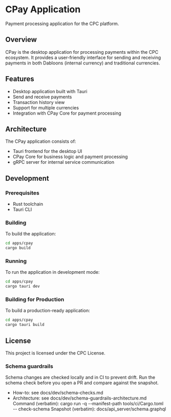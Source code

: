 # CPay Application

Payment processing application for the CPC platform.

## Overview

CPay is the desktop application for processing payments within the CPC ecosystem. It provides a user-friendly interface for sending and receiving payments in both Dabloons (internal currency) and traditional currencies.

## Features

- Desktop application built with Tauri
- Send and receive payments
- Transaction history view
- Support for multiple currencies
- Integration with CPay Core for payment processing

## Architecture

The CPay application consists of:

- Tauri frontend for the desktop UI
- CPay Core for business logic and payment processing
- gRPC server for internal service communication

## Development

### Prerequisites

- Rust toolchain
- Tauri CLI

### Building

To build the application:

```bash
cd apps/cpay
cargo build
```

### Running

To run the application in development mode:

```bash
cd apps/cpay
cargo tauri dev
```

### Building for Production

To build a production-ready application:

```bash
cd apps/cpay
cargo tauri build
```

## License

This project is licensed under the CPC License.

### Schema guardrails
Schema changes are checked locally and in CI to prevent drift. Run the schema check before you open a PR and compare against the snapshot.
- How-to: see docs/dev/schema-checks.md
- Architecture: see docs/dev/schema-guardrails-architecture.md
Command (verbatim):
cargo run -q --manifest-path tools/ci/Cargo.toml -- check-schema
Snapshot (verbatim):
docs/api_server/schema.graphql